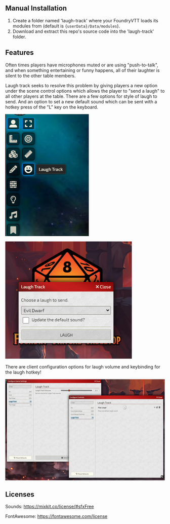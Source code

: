 ## Manual Installation
1. Create a folder named 'laugh-track' where your FoundryVTT loads its modules from (default is `{userData}/Data/modules`).
2. Download and extract this repo's source code into the 'laugh-track' folder.

## Features
Often times players have microphones muted or are using "push-to-talk", and when something entertaining or funny happens, all of their laughter is silent to the other table members. 

Laugh track seeks to resolve this problem by giving players a new option under the scene control options which allows the player to "send a laugh" to all other players at the table. There are a few options for style of laugh to send. And an option to set a new default sound which can be sent with a hotkey press of the "L" key on the keyboard.

![Laugh Track icon](https://raw.githubusercontent.com/L0G1C/laugh-track/main/images/icon.PNG)

![Laugh Track Popup](https://raw.githubusercontent.com/L0G1C/laugh-track/main/images/popup.PNG)

There are client configuration options for laugh volume and keybinding for the laugh hotkey!

![Laugh Track Config](https://raw.githubusercontent.com/L0G1C/laugh-track/main/images/config.PNG)


## Licenses
Sounds: https://mixkit.co/license/#sfxFree

FontAwesome: https://fontawesome.com/license